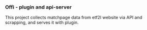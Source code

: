 ### Offi - plugin and api-server

This project collects matchpage data from etf2l website via API and scrapping, and serves it with plugin.
